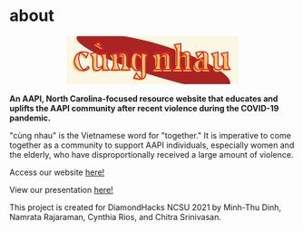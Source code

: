 # about

<p align="center">
  <img src="https://github.com/mtldinh/cung-nhau/blob/main/logos/Artboard%202.png" alt="Horizontal logo for cùng nhau"/>
</p>

<p><strong>An AAPI, North Carolina-focused resource website that educates and uplifts the AAPI community after recent violence during the COVID-19 pandemic.</strong></p>

<p>"cùng nhau" is the Vietnamese word for "together." It is imperative to come together as a community to support AAPI individuals, especially women and
the elderly, who have disproportionally received a large amount of violence. </p>

<p>Access our website <a href=https://mtldinh.github.io/cung-nhau/>here!</a>
<p>View our presentation <a href=https://docs.google.com/presentation/d/1Y1XOu9JZb-rJKCsnKkOBQSoWGaVrckkFIafgm0NpxFc/edit#slide=id.gcaf6eee495_0_17>here!</a></p>

<p>This project is created for DiamondHacks NCSU 2021 by Minh-Thu Dinh, Namrata Rajaraman, Cynthia Rios, and Chitra Srinivasan.</p>
